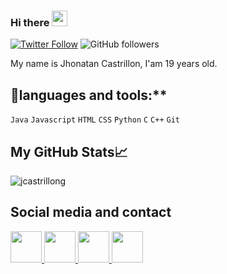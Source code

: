 ### Hi there <a href="https://www.gautamkrishnar.com/"><img src="https://media.giphy.com/media/hvRJCLFzcasrR4ia7z/giphy.gif" width="25px"></a>
[![Twitter Follow](https://img.shields.io/twitter/follow/jcastrillong_?label=Follow)](https://twitter.com/intent/follow?screen_name=jcastrillong_)
![GitHub followers](https://img.shields.io/github/followers/jcastrillong?label=Follow&style=social)

My name is Jhonatan Castrillon, I'am 19 years old.

## 💼languages and tools:**  

<code>Java</code>
<code>Javascript</code>
<code>HTML</code>
<code>CSS</code>
<code>Python</code>
<code>C</code>
<code>C++</code>
<code>Git</code>

## My GitHub Stats📈
<p> <img src="https://github-readme-stats.vercel.app/api?username=jcastrillong&show_icons=true&theme=gotham" alt="jcastrillong" />

## Social media and contact
<p>
  <a href= "https://www.linkedin.com/in/jcastrillong/">
    <img src="https://cdn-icons-png.flaticon.com/512/1384/1384088.png" width="50px"/>
  </a>
  <a href= "https://twitter.com/jcastrillong_">
    <img src="https://cdn-icons-png.flaticon.com/512/733/733635.png" width="50px"/>
  </a>
  <a href="https://www.instagram.com/jcastrillong/">
    <img src="https://cdn-icons-png.flaticon.com/512/1384/1384031.png" width="50px"/>
  </a>
  <a href="mailto:jhonatancastrillon34@gmail.com">
    <img src="https://cdn-icons-png.flaticon.com/512/2258/2258570.png" width="50px"/>
  </a>
</p>

<!---
JhonatanCastrillon/JhonatanCastrillon is a ✨ special ✨ repository because its `README.md` (this file) appears on your GitHub profile.
You can click the Preview link to take a look at your changes.
--->
